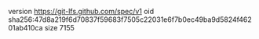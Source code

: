 version https://git-lfs.github.com/spec/v1
oid sha256:47d8a219f6d70837f59683f7505c22031e6f7b0ec49ba9d5824f46201ab410ca
size 7155
